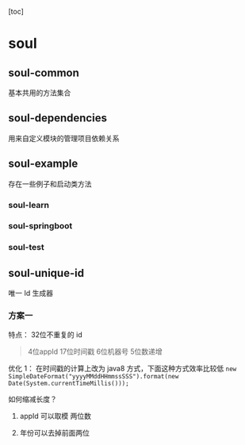 [toc]

# soul

## soul-common

基本共用的方法集合

## soul-dependencies

用来自定义模块的管理项目依赖关系

## soul-example
存在一些例子和启动类方法
### soul-learn

### soul-springboot

### soul-test

## soul-unique-id
唯一 Id 生成器
### 方案一
特点：
32位不重复的 id

> 4位appId  17位时间戳  6位机器号  5位数递增

优化 1：
在时间戳的计算上改为 java8 方式，下面这种方式效率比较低
```new SimpleDateFormat("yyyyMMddHHmmssSSS").format(new Date(System.currentTimeMillis()));```

如何缩减长度？

1. appId 可以取模 两位数

2. 年份可以去掉前面两位
